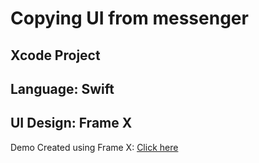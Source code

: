# Copying UI from messenger
## Xcode Project
## Language: Swift
## UI Design: Frame X


Demo Created using Frame X: [Click here](https://messenger01.netlify.com)
